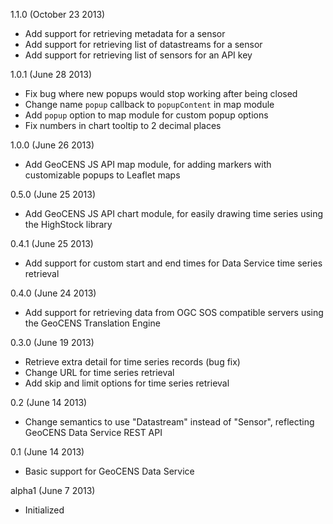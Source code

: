 1.1.0 (October 23 2013)

* Add support for retrieving metadata for a sensor
* Add support for retrieving list of datastreams for a sensor
* Add support for retrieving list of sensors for an API key

1.0.1 (June 28 2013)

* Fix bug where new popups would stop working after being closed
* Change name `popup` callback to `popupContent` in map module
* Add `popup` option to map module for custom popup options
* Fix numbers in chart tooltip to 2 decimal places

1.0.0 (June 26 2013)

* Add GeoCENS JS API map module, for adding markers with customizable popups to Leaflet maps

0.5.0 (June 25 2013)

* Add GeoCENS JS API chart module, for easily drawing time series using the HighStock library

0.4.1 (June 25 2013)

* Add support for custom start and end times for Data Service time series retrieval

0.4.0 (June 24 2013)

* Add support for retrieving data from OGC SOS compatible servers using the GeoCENS Translation Engine

0.3.0 (June 19 2013)

* Retrieve extra detail for time series records (bug fix)
* Change URL for time series retrieval
* Add skip and limit options for time series retrieval

0.2 (June 14 2013)

* Change semantics to use "Datastream" instead of "Sensor", reflecting GeoCENS Data Service REST API

0.1 (June 14 2013)

* Basic support for GeoCENS Data Service

alpha1 (June 7 2013)

* Initialized

